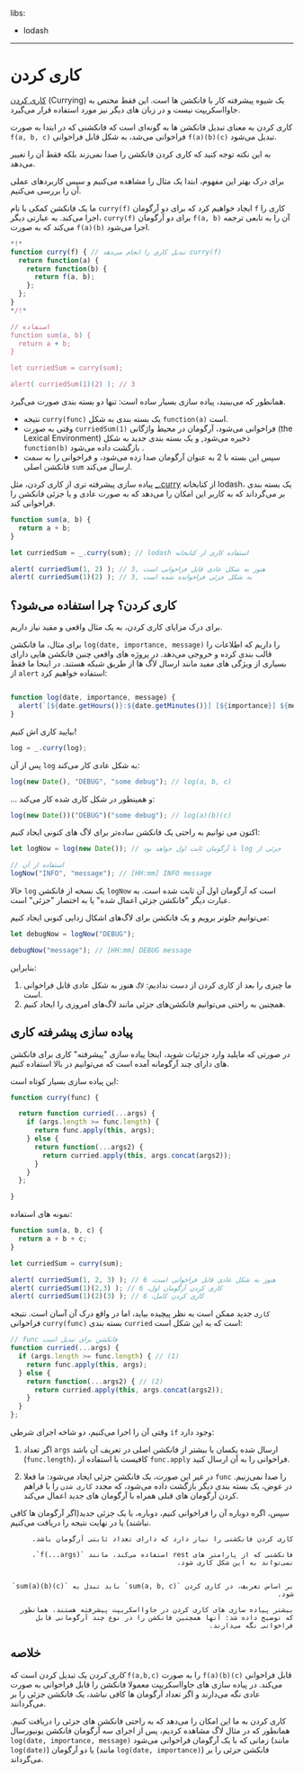libs:
  - lodash

---

# کاری کردن 

[کاری کردن](https://en.wikipedia.org/wiki/Currying) (Currying) یک شیوه پیشرفته کار با فانکشن ها است.
این فقط مختص به جاوااسکریپت نیست و در زبان های دیگر نیز مورد استفاده قرار می‌گیرد.

کاری کردن به معنای تبدیل فانکشن ها به گونه‌ای است که فانکشنی که در ابتدا به صورت `f(a, b, c)` فراخوانی می‌شد، به شکل قابل فراخوانی `f(a)(b)(c)` تبدیل می‌شود.

به این نکته توجه کنید که کاری کردن فانکشن را صدا نمی‌زند بلکه فقط آن را تغییر می‌دهد.

برای درک بهتر این مفهوم، ابتدا یک مثال را مشاهده می‌کنیم و سپس کاربرد‌های عملی آن را بررسی می‌کنیم.

ما یک فانکشن کمکی با نام `curry(f)` ایجاد خواهیم کرد که برای دو آرگومان `f` کاری را اجرا می‌کند.
به عبارتی دیگر، `curry(f)` برای دو آرگومان `f(a, b)` آن را به تابعی ترجمه می‌کند که به صورت `f(a)(b)` اجرا می‌شود.


```js run
*!*
function curry(f) { // تبدیل کاری را انجام می‌دهد curry(f)
  return function(a) {
    return function(b) {
      return f(a, b);
    };
  };
}
*/!*

// استفاده
function sum(a, b) {
  return a + b;
}

let curriedSum = curry(sum);

alert( curriedSum(1)(2) ); // 3
```

همانطور که می‌بینید، پیاده سازی بسیار ساده است: تنها دو بسته بندی صورت می‌گیرد.

- نتیجه `curry(func)` یک بسته بندی به شکل `function(a)` است. 
- وقتی به صورت  `curriedSum(1)` فراخوانی می‌شود، آرگومان در محیط واژگانی (the Lexical Environment) ذخیره می‌شود,
و یک بسته بندی جدید به شکل `function(b)` بازگشت داده می‌شود .
- سپس این بسته با 2 به عنوان آرگومان صدا زده می‌شود، و فراخوانی را به سمت فانکشن اصلی `sum` ارسال می‌کند.

پیاده سازی پیشرفته تری از کاری کردن، مثل [_.curry](https://lodash.com/docs#curry) از کتابخانه lodash، یک بسته بندی بر می‌گرداند که به کاربر این امکان را می‌دهد که به صورت عادی و یا جزئی فانکشن را فراخوانی کند.

```js run
function sum(a, b) {
  return a + b;
}

let curriedSum = _.curry(sum); // lodash استفاده کاری از کتابخانه 

alert( curriedSum(1, 2) ); // 3, هنوز به شکل عادی قابل فراخوانی است
alert( curriedSum(1)(2) ); // 3, به شکل جزئی فراخوانده شده است
```

## کاری کردن؟ چرا استفاده می‌شود؟

برای درک مزایای کاری کردن، به یک مثال واقعی و مفید نیاز داریم.

برای مثال، ما فانکشن `log(date, importance, message)` را داریم که اطلاعات را قالب بندی کرده و خروجی می‌دهد.
در پروژه های واقعی چنین فانکشن هایی دارای بسیاری از ویژگی های مفید مانند ارسال لاگ ها از طریق شبکه هستند. در اینحا ما فقط از `alert` استفاده خواهیم کرد:

```js

function log(date, importance, message) {
  alert(`[${date.getHours()}:${date.getMinutes()}] [${importance}] ${message}`);
}
```

بیایید کاری اش کنیم!

```js
log = _.curry(log);
```

پس از آن `log` به شکل عادی کار می‌کند:

```js
log(new Date(), "DEBUG", "some debug"); // log(a, b, c)
```

... و همینطور در شکل کاری شده کار می‌کند:

```js
log(new Date())("DEBUG")("some debug"); // log(a)(b)(c)
```
اکنون می توانیم به راحتی یک فانکشن ساده‌تر برای لاگ های کنونی ایجاد کنیم:

```js
let logNow = log(new Date()); // با آرگومان ثابت اول خواهد بود log جزئی از

// استفاده از آن
logNow("INFO", "message"); // [HH:mm] INFO message
```
حالا `log` یک نسخه از فانکشن `logNow` است که آرگومان اول آن ثابت شده است.
به عبارت دیگر "فانکشن جزئی اعمال شده" یا به اختصار "جزئی" است.

می‌توانیم جلوتر برویم و یک فانکشن برای لاگ‌های اشکال زدایی کنونی ایجاد کنیم:

```js
let debugNow = logNow("DEBUG");

debugNow("message"); // [HH:mm] DEBUG message
```

بنابراین:
1. ما چیزی را بعد از کاری کردن از دست ندادیم: `لاگ` هنوز به شکل عادی قابل فراخوانی است.
2. همچنین به راحتی می‌توانیم فانکشن‌های جزئی مانند لاگ‌های امروزی را ایجاد کنیم.

## پیاده سازی پیشرفته کاری

در صورتی که مایلید وارد جزئیات شوید، اینجا پیاده سازی "پیشرفته" کاری برای فانکشن های دارای چند آرگومانه آمده است که می‌توانیم در بالا استفاده کنیم.

این پیاده سازی بسیار کوتاه است:

```js
function curry(func) {

  return function curried(...args) {
    if (args.length >= func.length) {
      return func.apply(this, args);
    } else {
      return function(...args2) {
        return curried.apply(this, args.concat(args2));
      }
    }
  };

}
```

نمونه های استفاده:

```js
function sum(a, b, c) {
  return a + b + c;
}

let curriedSum = curry(sum);

alert( curriedSum(1, 2, 3) ); // هنوز به شکل عادی قابل فراخوانی است، 6
alert( curriedSum(1)(2,3) ); // کاری کردن آرگومان اول، 6
alert( curriedSum(1)(2)(3) ); // کاری کردن کامل، 6
```
  `کاری` جدید ممکن است به نظر پیچیده بیاید، اما در واقع درک آن آسان است.
  نتیجه فراخوانی `curry(func)` بسته بندی `curried` است که به این شکل است:

```js
// func فانکشن برای تبدیل است
function curried(...args) {
  if (args.length >= func.length) { // (1)
    return func.apply(this, args);
  } else {
    return function(...args2) { // (2)
      return curried.apply(this, args.concat(args2));
    }
  }
};
```

وقتی آن را اجرا می‌کنیم، دو شاخه اجرای شرطی `if` وجود دارد:

1. اگر تعداد `args` ارسال شده یکسان یا بیشتر از فانکشن اصلی در تعریف آن باشد (`func.length`)، کافیست با استفاده از `func.apply` فراخوانی را به آن ارسال کنید.

2. در غیر این صورت، یک فانکشن جزئی ایجاد می‌شود: ما فعلا `func` را صدا نمی‌زنیم. در عوض، یک بسته بندی دیگر بازگشت داده می‌شود، که مجدد `کاری شدن` را با فراهم کردن آرگومان های قبلی همراه با آرگومان های جدید اعمال می‌کند.

سپس، اگره دوباره آن را فراخوانی کنیم، دوباره، یا یک جزئی جدید(اگر آرگومان ها کافی نباشند) یا در نهایت نتیجه را دریافت می‌کنیم.

<div dir="rtl">

```smart header="فقط فانکشن هایی با طول ثابت"
کاری کردن فانکشنی را نیاز دارد که دارای تعداد ثابتی آرگومان باشد.

فانکشنی که از پارامتر های rest استفاده می‌کند، مانند `f(...args)`، نمی‌تواند به این شکل کاری شود.

```

```smart header="یکم بیشتر از کاری کردن"

بر اساس تعریف، در کاری کردن `sum(a, b, c)` باید تبدل به `sum(a)(b)(c)` شود.

بیشتر پیاده سازی های کاری کردن در جاوااسکریپت پیشرفته هستند، همانطور که توضیح داده شد: آنها همچنین فانکشن را در نوع چند آرگومانی قابل فراخوانی نگه می‌دارند.

```
</div>

## خلاصه

*کاری کردن* یک تبدیل کردن است که `f(a,b,c)` را به صورت `f(a)(b)(c)` قابل فراخوانی می‌کند. در پیاده سازی های جاوااسکریپت معمولا فانکشن را قابل فراخوانی به صورت عادی نگه می‌دارند و اگر تعداد آرگومان ها کافی نباشد، یک فانکشن جزئی را بر می‌گردانند.

کاری کردن به ما این امکان را می‌دهد که به راحتی فانکشن های جزئی را دریافت کنیم. همانطور که در مثال لاگ مشاهده کردیم، پس از اجرای سه آرگومان فانکشن یونیورسال `log(date, importance, message)` زمانی که با یک آرگومان فراخوانی می‌شود (مانند `log(date)`) یا دو آرگومان (مانند `log(date, importance)`)  فانکشن جزئی را بر می‌گرداند.

